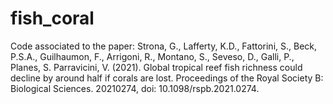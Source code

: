# fish_coral
Code associated to the paper: 
Strona, G., Lafferty, K.D., Fattorini, S., Beck,  P.S.A., Guilhaumon, F., Arrigoni, R., Montano, S., Seveso, D., Galli, P., Planes, S. Parravicini, V. (2021). Global tropical reef fish richness could decline by around half if corals are lost. Proceedings of the Royal Society B: Biological Sciences. 20210274, doi: 10.1098/rspb.2021.0274.
